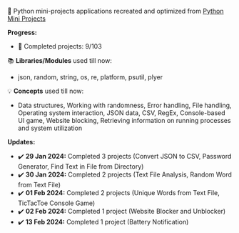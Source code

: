 🐍 Python mini-projects applications recreated and optimized from [Python Mini Projects](https://python-world.github.io/python-mini-projects/#/)

**Progress:**
- 📅 Completed projects: 9/103

📚 **Libraries/Modules** used till now:
- json, random, string, os, re, platform, psutil, plyer
 
💡 **Concepts** used till now:
- Data structures, Working with randomness, Error handling, File handling, Operating system interaction, JSON data, CSV, RegEx, Console-based UI game, Website blocking, Retrieving information on running processes and system utilization

**Updates:**
- ✔️ **29 Jan 2024:** Completed 3 projects (Convert JSON to CSV, Password Generator, Find Text in File from Directory)
- ✔️ **30 Jan 2024:** Completed 2 projects (Text File Analysis, Random Word from Text File)
- ✔️ **01 Feb 2024:** Completed 2 projects (Unique Words from Text File, TicTacToe Console Game)
- ✔️ **02 Feb 2024:** Completed 1 project (Website Blocker and Unblocker)
- ✔️ **13 Feb 2024:** Completed 1 project (Battery Notification)
